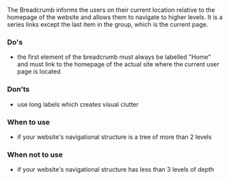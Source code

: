 The Breadcrumb informs the users on their current location relative to the homepage of the website and allows them to navigate to higher levels. It is a series links except the last item in the group, which is the current page.

### Do's

- the first element of the breadcrumb must always be labelled "Home" and must link to the homepage of the actual site where the current user page is located

### Don'ts

- use long labels which creates visual clutter

### When to use

- if your website's navigational structure is a tree of more than 2 levels

### When not to use

- if your website's navigational structure has less than 3 levels of depth

